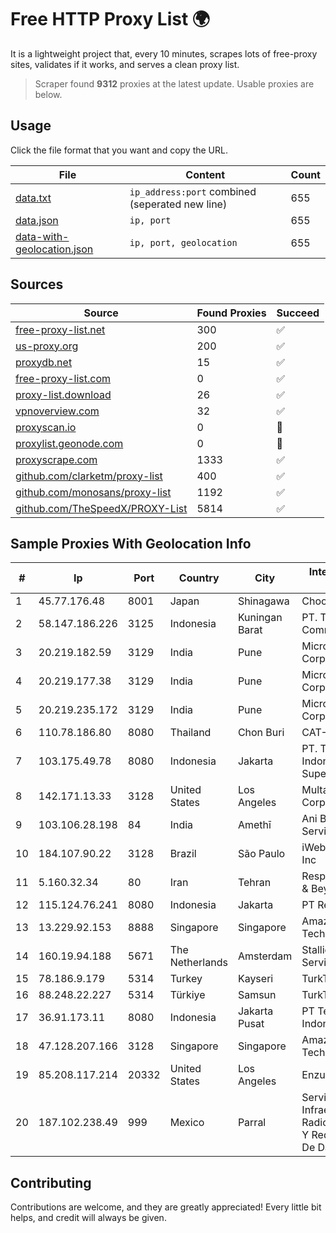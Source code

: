 
# Free HTTP Proxy List 🌍

It is a lightweight project that, every 10 minutes, scrapes lots of free-proxy sites, validates if it works, and serves a clean proxy list.


> Scraper found **9312** proxies at the latest update. Usable proxies are below.

## Usage

Click the file format that you want and copy the URL.


|File|Content|Count|
|----|-------|-----|
|[data.txt](https://raw.githubusercontent.com/themiralay/Proxy-List-World/master/data.txt)|`ip_address:port` combined (seperated new line)|655|
|[data.json](https://raw.githubusercontent.com/themiralay/Proxy-List-World/master/data.json)|`ip, port`|655|
|[data-with-geolocation.json](https://raw.githubusercontent.com/themiralay/Proxy-List-World/master/data-with-geolocation.json)|`ip, port, geolocation`|655|

## Sources

|Source|Found Proxies|Succeed|
|------|-------------|-------|
|[free-proxy-list.net](https://free-proxy-list.net)|300|✅|
|[us-proxy.org](https://www.us-proxy.org)|200|✅|
|[proxydb.net](http://proxydb.net)|15|✅|
|[free-proxy-list.com](https://free-proxy-list.com/?page=&port=&type%5B%5D=http&type%5B%5D=https&up_time=0&search=Search)|0|✅|
|[proxy-list.download](https://www.proxy-list.download/HTTP)|26|✅|
|[vpnoverview.com](https://vpnoverview.com/privacy/anonymous-browsing/free-proxy-servers)|32|✅|
|[proxyscan.io](https://www.proxyscan.io)|0|🚫|
|[proxylist.geonode.com](https://proxylist.geonode.com/api/proxy-list?limit=300&page=1&sort_by=lastChecked&sort_type=desc&protocols=http,https)|0|🚫|
|[proxyscrape.com](https://api.proxyscrape.com/v2/?request=displayproxies&protocol=http&timeout=10000&country=all&ssl=all&anonymity=all)|1333|✅|
|[github.com/clarketm/proxy-list](https://raw.githubusercontent.com/clarketm/proxy-list/master/proxy-list-raw.txt)|400|✅|
|[github.com/monosans/proxy-list](https://raw.githubusercontent.com/monosans/proxy-list/main/proxies/http.txt)|1192|✅|
|[github.com/TheSpeedX/PROXY-List](https://raw.githubusercontent.com/TheSpeedX/PROXY-List/master/http.txt)|5814|✅|


## Sample Proxies With Geolocation Info

|#|Ip|Port|Country|City|Internet Service Provider|
|-|--|----|-------|----|-------------------------|
|1|45.77.176.48|8001|Japan|Shinagawa|Choopa|
|2|58.147.186.226|3125|Indonesia|Kuningan Barat|PT. Transhybrid Communication|
|3|20.219.182.59|3129|India|Pune|Microsoft Corporation|
|4|20.219.177.38|3129|India|Pune|Microsoft Corporation|
|5|20.219.235.172|3129|India|Pune|Microsoft Corporation|
|6|110.78.186.80|8080|Thailand|Chon Buri|CAT-BB|
|7|103.175.49.78|8080|Indonesia|Jakarta|PT. Trans Indonesia Superkoridor|
|8|142.171.13.33|3128|United States|Los Angeles|Multacom Corporation|
|9|103.106.28.198|84|India|Amethī|Ani Broadband Service Pvt Ltd|
|10|184.107.90.22|3128|Brazil|São Paulo|iWeb Technologies Inc|
|11|5.160.32.34|80|Iran|Tehran|Respina Networks & Beyond PJSC|
|12|115.124.76.241|8080|Indonesia|Jakarta|PT Remala Abadi|
|13|13.229.92.153|8888|Singapore|Singapore|Amazon Technologies Inc.|
|14|160.19.94.188|5671|The Netherlands|Amsterdam|Stallion Network Services Limited|
|15|78.186.9.179|5314|Turkey|Kayseri|TurkTelecom|
|16|88.248.22.227|5314|Türkiye|Samsun|TurkTelecom|
|17|36.91.173.11|8080|Indonesia|Jakarta Pusat|PT Telekomunikasi Indonesia|
|18|47.128.207.166|3128|Singapore|Singapore|Amazon Technologies Inc|
|19|85.208.117.214|20332|United States|Los Angeles|Enzu Inc|
|20|187.102.238.49|999|Mexico|Parral|Servicios De Infraestructura De Radiocomunicacion Y Redes Privadas De Datos Hype|



## Contributing

Contributions are welcome, and they are greatly appreciated! Every
little bit helps, and credit will always be given.

